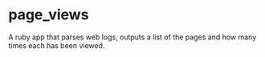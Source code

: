 # page_views
A ruby app that parses web logs, outputs a list of the pages and how many times each has been viewed.
